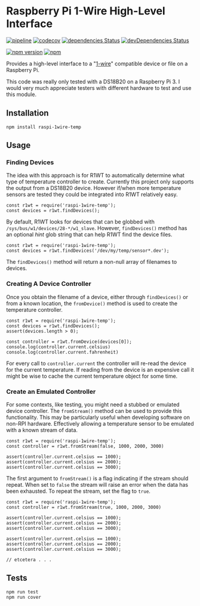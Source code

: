 # Raspberry Pi 1-Wire High-Level Interface

[![pipeline](https://gitlab.com/rbprogrammer/raspi-1wire-temp/badges/master/pipeline.svg)](https://gitlab.com/rbprogrammer/raspi-1wire-temp/pipelines)
[![codecov](https://codecov.io/gl/deliberist/rbprogrammer/branch/master/graph/badge.svg)](https://codecov.io/gl/rbprogrammer/raspi-1wire-temp)
[![dependencies Status](https://david-dm.org/rbprogrammer/raspi-1wire-temp/status.svg)](https://david-dm.org/rbprogrammer/semver-updater)
[![devDependencies Status](https://david-dm.org/rbprogrammer/raspi-1wire-temp/dev-status.svg)](https://david-dm.org/rbprogrammer/raspi-1wire-temp?type=dev)

[![npm version](https://badge.fury.io/js/raspi-1wire-temp.svg)](https://badge.fury.io/js/raspi-1wire-temp)
[![npm](https://img.shields.io/npm/dw/raspi-1wire-temp.svg)](https://www.npmjs.com/package/raspi-1wire-temp)

Provides a high-level interface to a "[1-wire](https://pinout.xyz/pinout/1_wire)"
compatible device or file on a Raspberry Pi.

This code was really only tested with a DS18B20 on a Raspberry Pi 3.  I would
very much appreciate testers with different hardware to test and use this 
module.

## Installation

`npm install raspi-1wire-temp`

## Usage

### Finding Devices

The idea with this approach is for R1WT to automatically determine what type of
temperature controller to create.  Currently this project only supports the 
output from a DS18B20 device.  However if/when more temperature sensors are
tested they could be integrated into R1WT relatively easy.

```
const r1wt = require('raspi-1wire-temp');
const devices = r1wt.findDevices();
```

By default, R1WT looks for devices that can be globbed with 
`/sys/bus/w1/devices/28-*/w1_slave`.  However, `findDevices()` method has an
optional _hint_ glob string that can help R1WT find the device files.

```
const r1wt = require('raspi-1wire-temp');
const devices = r1wt.findDevices('/dev/my/temp/sensor*.dev');
```

The `findDevices()` method will return a non-null array of filenames to devices.

### Creating A Device Controller

Once you obtain the filename of a device, either through `findDevices()` or from
a known location, the `fromDevice()` method is used to create the temperature 
controller.

```
const r1wt = require('raspi-1wire-temp');
const devices = r1wt.findDevices();
assert(devices.length > 0);

const controller = r1wt.fromDevice(devices[0]);
console.log(controller.current.celsius)
console.log(controller.current.fahrenheit)
```

For every call to `controller.current` the controller will re-read the device
for the current temperature.  If reading from the device is an expensive call it 
might be wise to cache the current temperature object for some time.

### Create an Emulated Controller

For some contexts, like testing, you might need a stubbed or emulated device 
controller.  The `fromStream()` method can be used to provide this
functionality.  This may be particularly useful when developing software on 
non-RPI hardware.  Effectively allowing a temperature sensor to be emulated with
a known stream of data.

```
const r1wt = require('raspi-1wire-temp');
const controller = r1wt.fromStream(false, 1000, 2000, 3000)

assert(controller.current.celsius == 1000);
assert(controller.current.celsius == 2000);
assert(controller.current.celsius == 3000);
```

The first argument to `fromStream()` is a flag indicating if the stream should
repeat.  When set to `false` the stream will raise an error when the data has
been exhausted.  To repeat the stream, set the flag to `true`.

```
const r1wt = require('raspi-1wire-temp');
const controller = r1wt.fromStream(true, 1000, 2000, 3000)

assert(controller.current.celsius == 1000);
assert(controller.current.celsius == 2000);
assert(controller.current.celsius == 3000);

assert(controller.current.celsius == 1000);
assert(controller.current.celsius == 2000);
assert(controller.current.celsius == 3000);

// etcetera . . .
```

## Tests

```
npm run test
npm run cover
```

